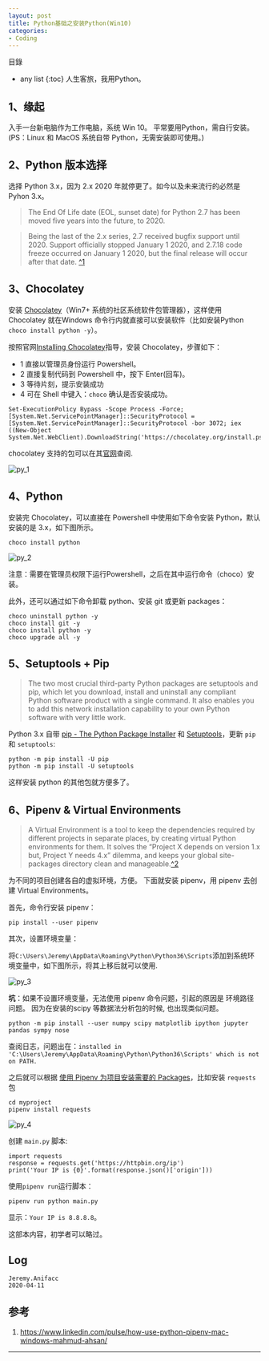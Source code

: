 ```yaml
---
layout: post
title: Python基础之安装Python(Win10)
categories:
- Coding
---
```

目錄 
* any list
{:toc}
人生客旅，我用Python。

## 1、缘起

入手一台新电脑作为工作电脑，系统 Win 10。 平常要用Python，需自行安装。 (PS：Linux 和 MacOS 系统自带 Python，无需安装即可使用。)

## 2、Python 版本选择

选择 Python 3.x，因为 2.x 2020 年就停更了。如今以及未来流行的必然是 Pyhon 3.x。

> The End Of Life date (EOL, sunset date) for Python 2.7 has been moved five years into the future, to 2020.

> Being the last of the 2.x series, 2.7 received bugfix support until 2020. Support officially stopped January 1 2020, and 2.7.18 code freeze occurred on January 1 2020, but the final release will occur after that date. [^1][1]

## 3、Chocolatey

安装 [Chocolatey](https://chocolatey.org/why-chocolatey)（Win7+ 系统的社区系统软件包管理器），这样使用 Chocolatey 就在Windows 命令行内就直接可以安装软件（比如安装Python `choco install python -y`）。

按照官网[Installing Chocolatey](https://chocolatey.org/install)指导，安装 Chocolatey，步骤如下：

- 1 直接以管理员身份运行 Powershell。
- 2 直接复制代码到 Powershell 中，按下 Enter(回车)。 
- 3 等待片刻，提示安装成功
- 4 可在 Shell 中键入：`choco` 确认是否安装成功。

```
Set-ExecutionPolicy Bypass -Scope Process -Force; [System.Net.ServicePointManager]::SecurityProtocol = [System.Net.ServicePointManager]::SecurityProtocol -bor 3072; iex ((New-Object System.Net.WebClient).DownloadString('https://chocolatey.org/install.ps1'))`
```

chocolatey 支持的包可以在其[官网](https://chocolatey.org/packages)查阅.

![py_1](https://raw.githubusercontent.com/Anifacc/anifacc.github.io/master/images/py_1_install_chocolatey.png)

## 4、Python

安装完 Chocolatey，可以直接在 Powershell 中使用如下命令安装 Python，默认安装的是 3.x，如下图所示。

```
choco install python
```

![py_2](https://raw.githubusercontent.com/Anifacc/anifacc.github.io/master/images/py_2_install_py.JPG)

注意：需要在管理员权限下运行Powershell，之后在其中运行命令（choco）安装。

此外，还可以通过如下命令卸载 python、安装 git 或更新 packages：

```
choco uninstall python -y
choco install git -y
choco install python -y
choco upgrade all -y
```

## 5、Setuptools + Pip

> The two most crucial third-party Python packages are setuptools and pip, which let you download, install and uninstall any compliant Python software product with a single command. It also enables you to add this network installation capability to your own Python software with very little work.

Python 3.x 自带 [pip - The Python Package Installer](https://pip.pypa.io/en/stable/) 和 [Setuptools](https://github.com/pypa/setuptools)，更新 `pip` 和 `setuptools`:

```
python -m pip install -U pip   
python -m pip install -U setuptools
```

这样安装 python 的其他包就方便多了。

## 6、Pipenv & Virtual Environments

> A Virtual Environment is a tool to keep the dependencies required by different projects in separate places, by creating virtual Python environments for them. It solves the “Project X depends on version 1.x but, Project Y needs 4.x” dilemma, and keeps your global site-packages directory clean and manageable.[^2][2]

为不同的项目创建各自的虚拟环境，方便。 下面就安装 pipenv，用 pipenv 去创建 Virtual Environments。

首先，命令行安装 pipenv：

```
pip install --user pipenv
```

其次，设置环境变量：

将`C:\Users\Jeremy\AppData\Roaming\Python\Python36\Scripts`添加到系统环境变量中，如下图所示，将其上移后就可以使用.

![py_3](https://raw.githubusercontent.com/Anifacc/anifacc.github.io/master/images/py_3_install_pipenv.JPG)


**坑**：如果不设置环境变量，无法使用 pipenv 命令问题，引起的原因是 环境路径问题。 因为在安装的scipy 等数据法分析包的时候, 也出现类似问题。

```
python -m pip install --user numpy scipy matplotlib ipython jupyter pandas sympy nose
```

查阅日志，问题出在：`installed in 'C:\Users\Jeremy\AppData\Roaming\Python\Python36\Scripts' which is not on PATH.`

之后就可以根据 [使用 Pipenv 为项目安装需要的 Packages](https://docs.python-guide.org/dev/virtualenvs/#installing-packages-for-your-project)，比如安装 `requests` 包

```
cd myproject
pipenv install requests
```

![py_4](https://raw.githubusercontent.com/Anifacc/anifacc.github.io/master/images/py_4_using_pipenv.JPG)

创建 `main.py` 脚本:

```
import requests
response = requests.get('https://httpbin.org/ip')
print('Your IP is {0}'.format(response.json()['origin']))
```

使用`pipenv run`运行脚本：

```
pipenv run python main.py
```

显示：`Your IP is 8.8.8.8`。

这部本内容，初学者可以略过。

## Log

```
Jeremy.Anifacc 
2020-04-11
```

## 参考

1. https://www.linkedin.com/pulse/how-use-python-pipenv-mac-windows-mahmud-ahsan/

---

[1]: https://www.python.org/dev/peps/pep-0373/#id2  
[2]: https://docs.python-guide.org/starting/install3/win/  